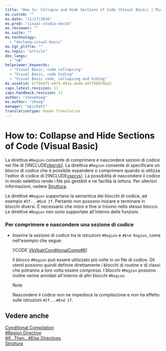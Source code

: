 ```yaml
---
title: "How to: Collapse and Hide Sections of Code (Visual Basic) | Microsoft Docs"
ms.custom: ""
ms.date: "11/17/2016"
ms.prod: "visual-studio-dev14"
ms.reviewer: ""
ms.suite: ""
ms.technology: 
  - "devlang-visual-basic"
ms.tgt_pltfrm: ""
ms.topic: "article"
dev_langs: 
  - "VB"
helpviewer_keywords: 
  - "Visual Basic, code collapsing"
  - "Visual Basic, code hiding"
  - "Visual Basic code, collapsing and hiding"
ms.assetid: b770e8f5-e07d-491a-ab4b-a977980f9ba2
caps.latest.revision: 11
caps.handback.revision: 11
author: "stevehoag"
ms.author: "shoag"
manager: "wpickett"
translationtype: Human Translation
---
```

# How to: Collapse and Hide Sections of Code (Visual Basic)
La direttiva `#Region` consente di comprimere e nascondere sezioni di codice nei file di [!INCLUDE[vbprvb](../../../csharp/programming-guide/concepts/linq/includes/vbprvb_md.md)].  La direttiva `#Region` consente di specificare un blocco di codice che è possibile espandere o comprimere quando si utilizza l'editor di codice di [!INCLUDE[vsprvs](../../../csharp/includes/vsprvs_md.md)].  La possibilità di nascondere il codice in modo selettivo rende i file più gestibili e ne facilita la lettura.  Per ulteriori informazioni, vedere [Struttura](/visual-studio/ide/outlining).  
  
 Le direttive `#Region` supportano la semantica dei blocchi di codice, ad esempio `#If...#End If`.  Pertanto non possono iniziare e terminare in blocchi diversi. È necessario che inizio e fine si trovino nello stesso blocco.  Le direttive `#Region` non sono supportate all'interno delle funzioni.  
  
### Per comprimere e nascondere una sezione di codice  
  
-   Inserire la sezione di codice tra le istruzioni `#Region` e `#End Region`, come nell'esempio che segue:  
  
     [!CODE [VbVbalrConditionalComp#6](../CodeSnippet/VS_Snippets_VBCSharp/VbVbalrConditionalComp#6)]  
  
     Il blocco `#Region` può essere utilizzato più volte in un file di codice. Gli utenti possono quindi definire direttamente i blocchi di routine e di classi che potranno a loro volta essere compressi.  I blocchi `#Region` possono inoltre venire annidati all'interno di altri blocchi `#Region`.  
  
    > [!NOTE]
    >  Nascondere il codice non ne impedisce la compilazione e non ha effetto sulle istruzioni `#If...#End If`.  
  
## Vedere anche  
 [Conditional Compilation](../../../visual-basic/programming-guide/program-structure/conditional-compilation.md)   
 [\#Region Directive](../../../visual-basic/language-reference/directives/region-directive.md)   
 [\#If...Then...\#Else Directives](../../../visual-basic/language-reference/directives/if-then-else-directives.md)   
 [Struttura](/visual-studio/ide/outlining)